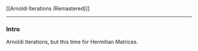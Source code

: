 [[Arnoldi Iterations (Remastered)]]


---
### **Intro**


Arnoldi Iterations, but this time for Hermitian Matrices. 